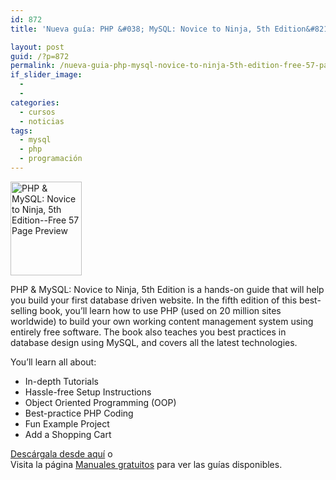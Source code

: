 ```yaml
---
id: 872
title: 'Nueva guía: PHP &#038; MySQL: Novice to Ninja, 5th Edition&#8211;Free 57 Page Preview'

layout: post
guid: /?p=872
permalink: /nueva-guia-php-mysql-novice-to-ninja-5th-edition-free-57-page-preview/
if_slider_image:
  - 
  - 
categories:
  - cursos
  - noticias
tags:
  - mysql
  - php
  - programación
---
```

[<img src="http://elbauldelprogramador.com/content/uploads/2012/08/w_sitb33c1.gif" alt="PHP &#038; MySQL: Novice to Ninja, 5th Edition--Free 57 Page Preview" title="PHP &#038; MySQL: Novice to Ninja, 5th Edition--Free 57 Page Preview" width="114" height="150" class="alignleft size-full wp-image-873" />][1]

PHP & MySQL: Novice to Ninja, 5th Edition is a hands-on guide that will help you build your first database driven website. In the fifth edition of this best-selling book, you&#8217;ll learn how to use PHP (used on 20 million sites worldwide) to build your own working content management system using entirely free software. The book also teaches you best practices in database design using MySQL, and covers all the latest technologies.

You&#8217;ll learn all about:

  * In-depth Tutorials
  * Hassle-free Setup Instructions
  * Object Oriented Programming (OOP)
  * Best-practice PHP Coding
  * Fun Example Project
  * Add a Shopping Cart

[Descárgala desde aquí][1] o  
Visita la página [Manuales gratuitos][2] para ver las guías disponibles.



 [1]: http://elbauldelprogramador.tradepub.com/c/pubRD.mpl?sr=oc&_t=oc:&pc=w_sitb33/prgm.cgi
 [2]: /manuales-gratuitos/